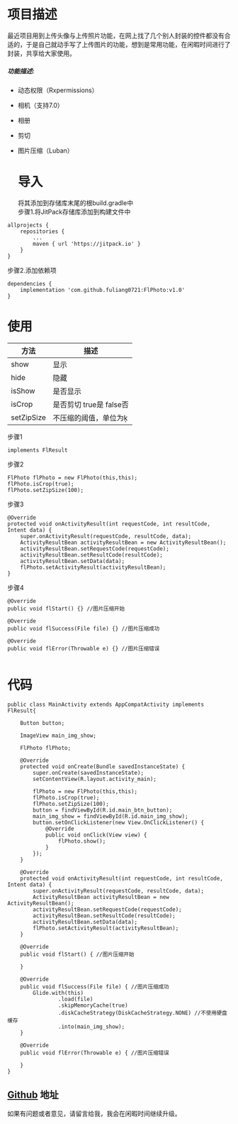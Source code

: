 # 项目描述
 最近项目用到上传头像与上传照片功能，在网上找了几个别人封装的控件都没有合适的，于是自己就动手写了上传图片的功能，想到是常用功能，在闲暇时间进行了封装，共享给大家使用。
 
##### 功能描述:
- 动态权限（Rxpermissions）
- 相机（支持7.0）
- 相册
- 剪切
- 图片压缩（Luban）


  # 导入
  将其添加到存储库末尾的根build.gradle中   
步骤1.将JitPack存储库添加到构建文件中
```
allprojects {
	repositories {
		...
		maven { url 'https://jitpack.io' }
	}
}
```
步骤2.添加依赖项  
```
dependencies {
    implementation 'com.github.fuliang0721:FlPhoto:v1.0'
}
```
 # 使用
 

方法 | 描述
---|---
show | 显示
hide | 隐藏
isShow | 是否显示
isCrop | 是否剪切 true是 false否
setZipSize | 不压缩的阈值，单位为ķ

步骤1  
```
implements FlResult
```
步骤2 
```
FlPhoto flPhoto = new FlPhoto(this,this);
flPhoto.isCrop(true);
flPhoto.setZipSize(100);
```
步骤3 
```
@Override
protected void onActivityResult(int requestCode, int resultCode, Intent data) {
    super.onActivityResult(requestCode, resultCode, data);
    ActivityResultBean activityResultBean = new ActivityResultBean();
    activityResultBean.setRequestCode(requestCode);
    activityResultBean.setResultCode(resultCode);
    activityResultBean.setData(data);
    flPhoto.setActivityResult(activityResultBean);
}
```
步骤4
```
@Override
public void flStart() {} //图片压缩开始

@Override
public void flSuccess(File file) {} //图片压缩成功

@Override
public void flError(Throwable e) {} //图片压缩错误
   
```
# 代码
```
public class MainActivity extends AppCompatActivity implements FlResult{

    Button button;

    ImageView main_img_show;

    FlPhoto flPhoto;

    @Override
    protected void onCreate(Bundle savedInstanceState) {
        super.onCreate(savedInstanceState);
        setContentView(R.layout.activity_main);

        flPhoto = new FlPhoto(this,this);
        flPhoto.isCrop(true);
        flPhoto.setZipSize(100);
        button = findViewById(R.id.main_btn_button);
        main_img_show = findViewById(R.id.main_img_show);
        button.setOnClickListener(new View.OnClickListener() {
            @Override
            public void onClick(View view) {
                flPhoto.show();
            }
        });
    }

    @Override
    protected void onActivityResult(int requestCode, int resultCode, Intent data) {
        super.onActivityResult(requestCode, resultCode, data);
        ActivityResultBean activityResultBean = new ActivityResultBean();
        activityResultBean.setRequestCode(requestCode);
        activityResultBean.setResultCode(resultCode);
        activityResultBean.setData(data);
        flPhoto.setActivityResult(activityResultBean);
    }

    @Override
    public void flStart() { //图片压缩开始

    }

    @Override
    public void flSuccess(File file) { //图片压缩成功
        Glide.with(this)
                .load(file)
                .skipMemoryCache(true)
                .diskCacheStrategy(DiskCacheStrategy.NONE) //不使用硬盘缓存
                .into(main_img_show);
    }

    @Override
    public void flError(Throwable e) { //图片压缩错误

    }
}
```
## [Github](https://github.com/fuliang0721/FlPhoto) 地址

如果有问题或者意见，请留言给我，我会在闲暇时间继续升级。
